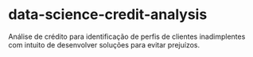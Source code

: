 # data-science-credit-analysis
Análise de crédito para identificação de perfis de clientes inadimplentes com intuito de desenvolver soluções para evitar prejuízos.
